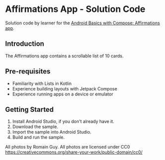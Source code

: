 Affirmations App - Solution Code
================================

Solution code by learner for the [Android Basics with Compose: Affirmations app](https://github.com/google-developer-training/basic-android-kotlin-compose-training-affirmations).


Introduction
------------
The Affirmations app contains a scrollable list of 10 cards.


Pre-requisites
--------------
* Familiarity with Lists in Kotlin
* Experience building layouts with Jetpack Compose
* Experience running apps on a device or emulator


Getting Started
---------------
1. Install Android Studio, if you don't already have it.
2. Download the sample.
3. Import the sample into Android Studio.
4. Build and run the sample.

All photos by Romain Guy. All photos are licensed under CC0 https://creativecommons.org/share-your-work/public-domain/cc0/
